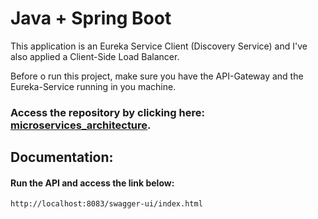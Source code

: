 # Java + Spring Boot

This application is an Eureka Service Client (Discovery Service) and I've also applied a Client-Side Load Balancer.

Before o run this project, make sure you have the API-Gateway and the Eureka-Service running in you machine.

### Access the repository by clicking here:  <a href="https://github.com/emersonope/microservices_architecture-" target="_blank" rel="noopener noreferrer">microservices_architecture</a>.</p>

## Documentation:
#### Run the API and access the link below:
``http://localhost:8083/swagger-ui/index.html``